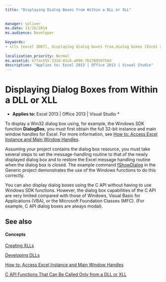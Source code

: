 ```yaml
---
title: "Displaying Dialog Boxes from Within a DLL or XLL"
 
 
manager: soliver
ms.date: 11/16/2014
ms.audience: Developer
 
keywords:
- xlls [excel 2007], displaying dialog boxes from,dialog boxes [Excel 2007], displaying from a DLL or XLL,DLLs [Excel 2007], displaying dialog boxes from
 
localization_priority: Normal
ms.assetid: e77ac555-331d-41c8-a000-7b178959754d
description: "Applies to: Excel 2013 | Office 2013 | Visual Studio"
---
```


# Displaying Dialog Boxes from Within a DLL or XLL

 * **Applies to:** Excel 2013 | Office 2013 | Visual Studio * 
  
To display a Win32 dialog box using, for example, the Windows SDK function **DialogBox**, you must first obtain the full 32-bit instance and main window handles for Excel. For more information, see [How to: Access Excel Instance and Main Window Handles](how-to-access-excel-instance-and-main-window-handles.md). 
  
Assuming your project contains the dialog box resource, you must take several steps to set the message-handling routine to that of the newly displayed dialog box and to restore the Excel message handling routine when the dialog box is closed. The example command [fShowDialog](fshowdialog.md) in the Generic project demonstrates the use of the Windows functions to do this correctly. 
  
You can also display dialog boxes using the C API without having to use Windows SDK functions. However, the dialog box capabilities of the C API are very limited compared with those of Windows, Visual Basic for Applications (VBA), or the Microsoft Foundation Classes (MFC). (For example, C API dialog boxes are always modal).
  
## See also

#### Concepts

[Creating XLLs](creating-xlls.md)
  
[Developing DLLs](developing-dlls.md)
  
[How to: Access Excel Instance and Main Window Handles](how-to-access-excel-instance-and-main-window-handles.md)
  
[C API Functions That Can Be Called Only from a DLL or XLL](c-api-functions-that-can-be-called-only-from-a-dll-or-xll.md)

